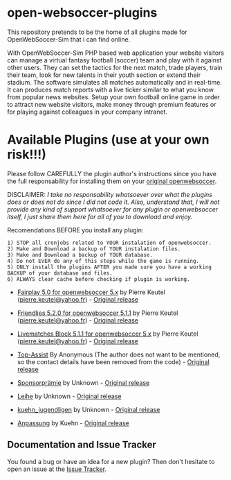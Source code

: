 # open-websoccer-plugins
This repository pretends to be the home of all plugins made for OpenWebSoccer-Sim that i can find online.

With OpenWebSoccer-Sim PHP based web application your website visitors can manage a virtual fantasy football (soccer) team and play with it against other users. They can set the tactics for the next match, trade players, train their team, look for new talents in their youth section or extend their stadium. 
The software simulates all matches automatically and in real-time. It can produces match reports with a live ticker similar to what you know from popular news websites. Setup your own football online game in order to attract new website visitors, make money through premium features or for playing against colleagues in your company intranet.

# Available Plugins (use at your own risk!!!)
Please follow CAREFULLY the plugin author's instructions since you have the full responsability for installing them on your [original openwebsoccer](https://github.com/ihofmann/open-websoccer).

DISCLAIMER: *I take no responsability whatsoever over what the plugins does or does not do since I did not code it. Also, understand that, I will not provide any kind of support whatsoever for any plugin or openwebsoccer itself, I just share them here for all of you to download and enjoy.*

Recomendations BEFORE you install any plugin:

    1) STOP all cronjobs related to YOUR instalation of openwebsoccer.
    2) Make and Download a backup of YOUR instalation files.
    3) Make and Download a backup of YOUR database.
    4) Do not EVER do any of this steps while the game is running.
    5) ONLY install the plugins AFTER you made sure you have a working BACKUP of your database and files.
    6) ALWAYS clear cache before checking if plugin is working.


- [Fairplay 5.0 for openwebsoccer 5.x](Fairplay_5.0.0_WebsoccerExtension/) by Pierre Keutel (<pierre.keutel@yahoo.fr>) - [Original release](http://www.sim-raisal.de/Forum/showthread.php?tid=32)

- [Friendlies 5.2.0 for openwebsoccer 5.1.1](Friendlies_5.2.0_WebsoccerExtension/) by Pierre Keutel (<pierre.keutel@yahoo.fr>) - [Original release](http://www.sim-raisal.de/Forum/showthread.php?tid=22)

- [Livematches Block 5.1.1 for openwebsoccer 5.x](LivetickerResults_5.1.1_WebsoccerExtension/) by Pierre Keutel (<pierre.keutel@yahoo.fr>) - [Original release](http://www.sim-raisal.de/Forum/showthread.php?tid=23)

- [Top-Assist](Top-Assist/) By Anonymous (The author does not want to be mentioned, so the contact details have been removed from the code) - [Original release](http://www.sim-raisal.de/Forum/showthread.php?tid=41)

- [Sponsorprämie](Sponsorprämie/) by Unknown - [Original release](http://www.sim-raisal.de/Forum/showthread.php?tid=42)

- [Leihe](Leihe/) by Unknown - [Original release](http://www.sim-raisal.de/Forum/showthread.php?tid=38)

- [kuehn_jugendligen](kuehn_jugendligen/) by Unknown - [Original release](http://www.sim-raisal.de/Forum/showthread.php?tid=95)

- [Anpassung](Anpassung/) by Kuehn - [Original release](http://www.sim-raisal.de/Forum/showthread.php?tid=96)

## Documentation and Issue Tracker

You found a bug or have an idea for a new plugin? Then don't hesitate to open an issue at the [Issue Tracker](https://github.com/joseborges/open-websoccer-plugins/issues).

